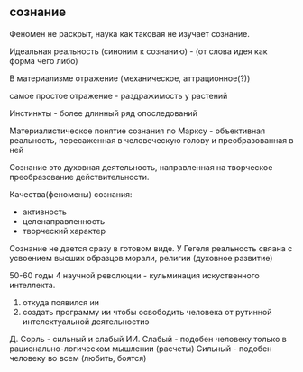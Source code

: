 
## сознание

Феномен не раскрыт, наука как таковая не изучает сознание.

Идеальная реальность (синоним к сознанию) - (от слова идея как форма чего либо)

В материализме отражение (механическое, аттрационное(?))

самое простое отражение - раздражимость у растений 

Инстинкты - более длинный ряд опоследований 

Материалистическое понятие сознания по Марксу - объективная реальность, пересаженная в человеческую голову и преобразованная в ней

Сознание это духовная деятельность, направленная на творческое преобразование действительности.

Качества(феномены) сознания:
- активность 
- целенаправленность
- творческий характер

Сознание не дается сразу в готовом виде. У Гегеля реальность свяана с усвоением высших образцов морали, религии (духовное развитие)


50-60 годы 4 научной революции - кульминация искуственного интеллекта.

1. откуда появился ии
2. создать программу ии чтобы освободить человека от рутинной интелектуальной деятельностиэ

Д. Сорль - сильный и слабый ИИ. 
Слабый - подобен человеку только в рационально-логическом мышлении (расчеты)
Сильный - подобен человеку во всем (любить, боятся)

